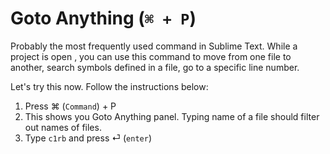 Goto Anything (`⌘ + P`)
=======================

Probably the most frequently used command in Sublime Text. While a project is
open , you can use this command to move from one file to another, search
symbols defined in a file, go to a specific line number.

Let's try this now. Follow the instructions below:

1. Press ⌘ (`Command`) + P
2. This shows you Goto Anything panel. Typing name of a file should filter out
   names of files.
3. Type `c1rb` and press ⏎ (`enter`)